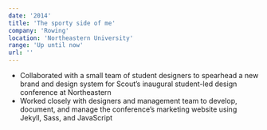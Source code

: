 ```yaml
---
date: '2014'
title: 'The sporty side of me'
company: 'Rowing'
location: 'Northeastern University'
range: 'Up until now'
url: ''
---
```


- Collaborated with a small team of student designers to spearhead a new brand and design system for Scout’s inaugural student-led design conference at Northeastern
- Worked closely with designers and management team to develop, document, and manage the conference’s marketing website using Jekyll, Sass, and JavaScript
